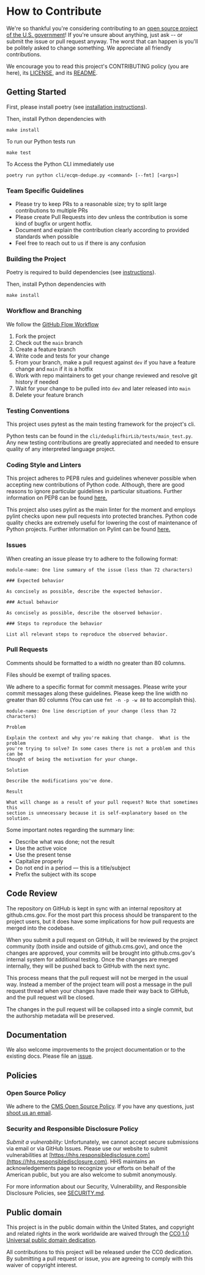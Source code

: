 <!--- # NOTE: Modify sections marked with `TODO` and then rename the file.-->

# How to Contribute

We're so thankful you're considering contributing to an [open source project of
the U.S. government](https://code.gov/)! If you're unsure about anything, just
ask -- or submit the issue or pull request anyway. The worst that can happen is
you'll be politely asked to change something. We appreciate all friendly
contributions.

We encourage you to read this project's CONTRIBUTING policy (you are here), its
[LICENSE](LICENSE), and its [README](README.md).

## Getting Started
<!--- ### TODO: If you have 'good-first-issue' or 'easy' labels for newcomers, mention them here.-->
First, please install poetry (see [installation instructions](https://python-poetry.org/docs/#installation)).

Then, install Python dependencies with
```
make install
```

To run our Python tests run
```
make test
```

To Access the Python CLI immediately use
```
poetry run python cli/ecqm-dedupe.py <command> [--fmt] [<args>]
``` 


### Team Specific Guidelines

- Please try to keep PRs to a reasonable size; try to split large contributions to multiple PRs
- Please create Pull Requests into dev unless the contribution is some kind of bugfix or urgent hotfix.
- Document and explain the contribution clearly according to provided standards when possible
- Feel free to reach out to us if there is any confusion

### Building the Project

<!--- ### TODO -->
Poetry is required to build dependencies (see [instructions](https://python-poetry.org/docs/#installation)).

Then, install Python dependencies with
```
make install
```

<!--- ### TODO -->

### Workflow and Branching

We follow the [GitHub Flow Workflow](https://guides.github.com/introduction/flow/)

1.  Fork the project 
2.  Check out the `main` branch 
3.  Create a feature branch
4.  Write code and tests for your change 
5.  From your branch, make a pull request against `dev` if you have a feature change and `main` if it is a hotfix 
6.  Work with repo maintainers to get your change reviewed and resolve git history if needed
7.  Wait for your change to be pulled into `dev` and later released into `main`
8.  Delete your feature branch

### Testing Conventions

<!--- TODO -->
This project uses pytest as the main testing framework for the project's cli. 

Python tests can be found in the `cli/deduplifhirLib/tests/main_test.py`. Any new testing
contributions are greatly appreciated and needed to ensure quality of any interpreted
language project. 

### Coding Style and Linters

<!--- TODO: Code Style Guide 

1. Mention any style guides you adhere to (e.g. pep8, etc...)
1. Mention any linters your project uses (e.g. flake8, jslint, etc...) 
1. Mention any naming conventions your project uses (e.g. Semantic Versioning, CamelCasing, etc...)
1. Mention any other content guidelines the project adheres to (e.g. plainlanguage.gov, etc...)

-->
This project adheres to PEP8 rules and guidelines whenever possible when accepting
new contributions of Python code. Although, there are good reasons to ignore particular guidelines
in particular situations. Further information on PEP8 can be found [here.](https://peps.python.org/pep-0008/)

This project also uses pylint as the main linter for the moment and employs pylint checks upon new pull
requests into protected branches. Python code quality checks are extremely useful for lowering the
cost of maintenance of Python projects. Further information on Pylint can be found [here.](https://pylint.readthedocs.io/en/latest/)

### Issues

When creating an issue please try to adhere to the following format:

    module-name: One line summary of the issue (less than 72 characters)

    ### Expected behavior

    As concisely as possible, describe the expected behavior.

    ### Actual behavior

    As concisely as possible, describe the observed behavior.

    ### Steps to reproduce the behavior

    List all relevant steps to reproduce the observed behavior.

### Pull Requests

Comments should be formatted to a width no greater than 80 columns.

Files should be exempt of trailing spaces.

We adhere to a specific format for commit messages. Please write your commit
messages along these guidelines. Please keep the line width no greater than 80
columns (You can use `fmt -n -p -w 80` to accomplish this).

    module-name: One line description of your change (less than 72 characters)

    Problem

    Explain the context and why you're making that change.  What is the problem
    you're trying to solve? In some cases there is not a problem and this can be
    thought of being the motivation for your change.

    Solution

    Describe the modifications you've done.

    Result

    What will change as a result of your pull request? Note that sometimes this
    section is unnecessary because it is self-explanatory based on the solution.

Some important notes regarding the summary line:

* Describe what was done; not the result 
* Use the active voice 
* Use the present tense 
* Capitalize properly 
* Do not end in a period — this is a title/subject 
* Prefix the subject with its scope

## Code Review

The repository on GitHub is kept in sync with an internal repository at
github.cms.gov. For the most part this process should be transparent to the
project users, but it does have some implications for how pull requests are
merged into the codebase.

When you submit a pull request on GitHub, it will be reviewed by the project
community (both inside and outside of github.cms.gov), and once the changes are
approved, your commits will be brought into github.cms.gov's internal system for
additional testing. Once the changes are merged internally, they will be pushed
back to GitHub with the next sync.

This process means that the pull request will not be merged in the usual way.
Instead a member of the project team will post a message in the pull request
thread when your changes have made their way back to GitHub, and the pull
request will be closed.

The changes in the pull request will be collapsed into a single commit, but the
authorship metadata will be preserved.

## Documentation

We also welcome improvements to the project documentation or to the existing
docs. Please file an [issue](https://github.com/cmsgov/cmsgov-example-repo/issues).

## Policies

### Open Source Policy

We adhere to the [CMS Open Source
Policy](https://github.com/CMSGov/cms-open-source-policy). If you have any
questions, just [shoot us an email](mailto:opensource@cms.hhs.gov).

### Security and Responsible Disclosure Policy

*Submit a vulnerability:* Unfortunately, we cannot accept secure submissions via
email or via GitHub Issues. Please use our website to submit vulnerabilities at
[https://hhs.responsibledisclosure.com](https://hhs.responsibledisclosure.com).
HHS maintains an acknowledgements page to recognize your efforts on behalf of
the American public, but you are also welcome to submit anonymously.

For more information about our Security, Vulnerability, and Responsible Disclosure Policies, see [SECURITY.md](SECURITY.md).

## Public domain

This project is in the public domain within the United States, and copyright and related rights in the work worldwide are waived through the [CC0 1.0 Universal public domain dedication](https://creativecommons.org/publicdomain/zero/1.0/).

All contributions to this project will be released under the CC0 dedication. By submitting a pull request or issue, you are agreeing to comply with this waiver of copyright interest.
